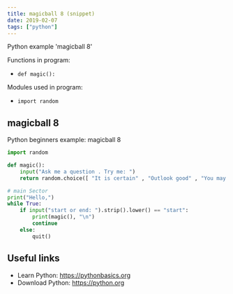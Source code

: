 ```yaml
---
title: magicball 8 (snippet)
date: 2019-02-07
tags: ["python"]
---
```

Python example 'magicball 8'

Functions in program: 
* `def magic():`

Modules used in program: 
* `import random`

## magicball 8

Python beginners example: magicball 8

```python
import random

def magic():
    input("Ask me a question . Try me: ")
    return random.choice([ "It is certain" , "Outlook good" , "You may rely on it" , "Ask again later" , "Concentrate and ask again" , "Reply hazy, try again" , "My reply is no" , "My sources say no" ])

# main Sector
print("Hello,")
while True:
    if input("start or end: ").strip().lower() == "start":
        print(magic(), "\n")
        continue
    else:
        quit()


```

## Useful links

- Learn Python: https://pythonbasics.org
- Download Python: https://python.org
